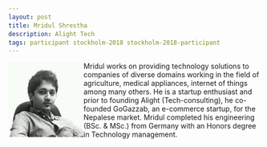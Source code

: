 ```yaml
---
layout: post
title: Mridul Shrestha
description: Alight Tech
tags: participant stockholm-2018 stockholm-2018-participant
---
```

<img align="left" width="150" height="150" src="/assets/people/shrestha_mridul.jpg" alt="Mridul Shrestha"/>Mridul works on providing technology solutions to companies of diverse domains working in the field of agriculture, medical appliances, internet of things among many others. He is a startup enthusiast and prior to founding Alight (Tech-consulting), he co-founded GoGazzab, an e-commerce startup, for the Nepalese market. Mridul completed his engineering (BSc. & MSc.) from Germany with an Honors degree in Technology management.